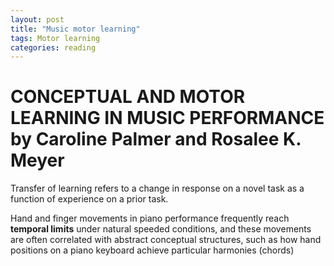 ```yaml
---
layout: post
title: "Music motor learning"
tags: Motor learning
categories: reading
---
```


# CONCEPTUAL AND MOTOR LEARNING IN MUSIC PERFORMANCE by Caroline Palmer and Rosalee K. Meyer

Transfer of learning refers to a change in response on a novel task as a function of experience on a prior task.

Hand and finger movements in piano performance frequently reach **temporal limits** under natural speeded conditions, and these movements are often correlated with abstract conceptual structures, such as how hand positions on a piano keyboard achieve particular harmonies (chords)

